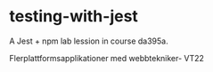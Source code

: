 # testing-with-jest
A Jest + npm lab lession in course da395a.

Flerplattformsapplikationer med webbtekniker- VT22